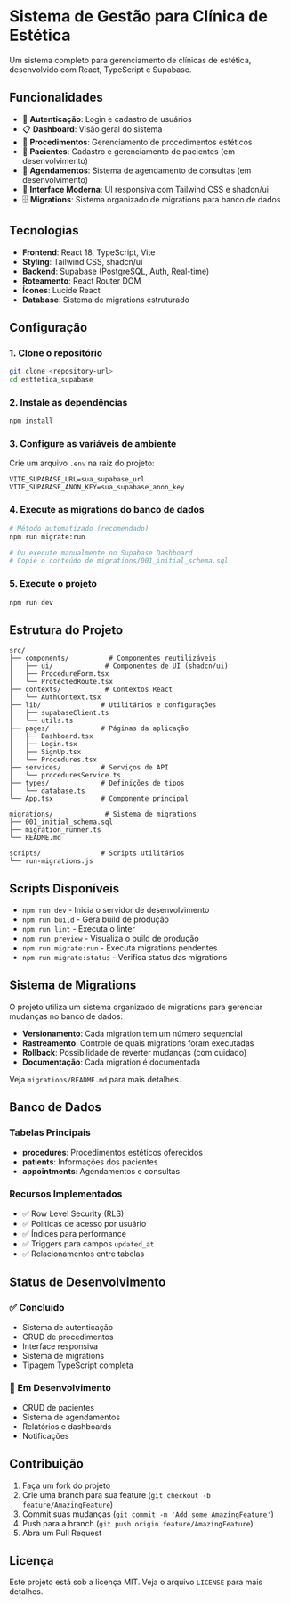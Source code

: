 # Sistema de Gestão para Clínica de Estética

Um sistema completo para gerenciamento de clínicas de estética, desenvolvido com React, TypeScript e Supabase.

## Funcionalidades

- 🔐 **Autenticação**: Login e cadastro de usuários
- 📋 **Dashboard**: Visão geral do sistema
- 💉 **Procedimentos**: Gerenciamento de procedimentos estéticos
- 👥 **Pacientes**: Cadastro e gerenciamento de pacientes (em desenvolvimento)
- 📅 **Agendamentos**: Sistema de agendamento de consultas (em desenvolvimento)
- 🎨 **Interface Moderna**: UI responsiva com Tailwind CSS e shadcn/ui
- 🗄️ **Migrations**: Sistema organizado de migrations para banco de dados

## Tecnologias

- **Frontend**: React 18, TypeScript, Vite
- **Styling**: Tailwind CSS, shadcn/ui
- **Backend**: Supabase (PostgreSQL, Auth, Real-time)
- **Roteamento**: React Router DOM
- **Ícones**: Lucide React
- **Database**: Sistema de migrations estruturado

## Configuração

### 1. Clone o repositório

```bash
git clone <repository-url>
cd esttetica_supabase
```

### 2. Instale as dependências

```bash
npm install
```

### 3. Configure as variáveis de ambiente

Crie um arquivo `.env` na raiz do projeto:

```env
VITE_SUPABASE_URL=sua_supabase_url
VITE_SUPABASE_ANON_KEY=sua_supabase_anon_key
```

### 4. Execute as migrations do banco de dados

```bash
# Método automatizado (recomendado)
npm run migrate:run

# Ou execute manualmente no Supabase Dashboard
# Copie o conteúdo de migrations/001_initial_schema.sql
```

### 5. Execute o projeto

```bash
npm run dev
```

## Estrutura do Projeto

```
src/
├── components/          # Componentes reutilizáveis
│   ├── ui/             # Componentes de UI (shadcn/ui)
│   ├── ProcedureForm.tsx
│   └── ProtectedRoute.tsx
├── contexts/           # Contextos React
│   └── AuthContext.tsx
├── lib/               # Utilitários e configurações
│   ├── supabaseClient.ts
│   └── utils.ts
├── pages/             # Páginas da aplicação
│   ├── Dashboard.tsx
│   ├── Login.tsx
│   ├── SignUp.tsx
│   └── Procedures.tsx
├── services/          # Serviços de API
│   └── proceduresService.ts
├── types/             # Definições de tipos
│   └── database.ts
└── App.tsx            # Componente principal

migrations/             # Sistema de migrations
├── 001_initial_schema.sql
├── migration_runner.ts
└── README.md

scripts/               # Scripts utilitários
└── run-migrations.js
```

## Scripts Disponíveis

- `npm run dev` - Inicia o servidor de desenvolvimento
- `npm run build` - Gera build de produção
- `npm run lint` - Executa o linter
- `npm run preview` - Visualiza o build de produção
- `npm run migrate:run` - Executa migrations pendentes
- `npm run migrate:status` - Verifica status das migrations

## Sistema de Migrations

O projeto utiliza um sistema organizado de migrations para gerenciar mudanças no banco de dados:

- **Versionamento**: Cada migration tem um número sequencial
- **Rastreamento**: Controle de quais migrations foram executadas
- **Rollback**: Possibilidade de reverter mudanças (com cuidado)
- **Documentação**: Cada migration é documentada

Veja `migrations/README.md` para mais detalhes.

## Banco de Dados

### Tabelas Principais

- **procedures**: Procedimentos estéticos oferecidos
- **patients**: Informações dos pacientes
- **appointments**: Agendamentos e consultas

### Recursos Implementados

- ✅ Row Level Security (RLS)
- ✅ Políticas de acesso por usuário
- ✅ Índices para performance
- ✅ Triggers para campos `updated_at`
- ✅ Relacionamentos entre tabelas

## Status de Desenvolvimento

### ✅ Concluído
- Sistema de autenticação
- CRUD de procedimentos
- Interface responsiva
- Sistema de migrations
- Tipagem TypeScript completa

### 🚧 Em Desenvolvimento
- CRUD de pacientes
- Sistema de agendamentos
- Relatórios e dashboards
- Notificações

## Contribuição

1. Faça um fork do projeto
2. Crie uma branch para sua feature (`git checkout -b feature/AmazingFeature`)
3. Commit suas mudanças (`git commit -m 'Add some AmazingFeature'`)
4. Push para a branch (`git push origin feature/AmazingFeature`)
5. Abra um Pull Request

## Licença

Este projeto está sob a licença MIT. Veja o arquivo `LICENSE` para mais detalhes.
